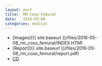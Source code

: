 ```yaml
---
layout: post
title:  RM Coxo Femural
date:   2016-05-08
categories: medical
---
```


* [Images]({{ site.baseurl }}/files/2016-05-08_rm_coxo_femural/INDEX.HTM)
* [Report]({{ site.baseurl }}/files/2016-05-08_rm_coxo_femural/report.pdf)
* [CD](https://docs.google.com/uc?id=0B4MwBWDwfaPEWEVuV3lWZTJpNGs&export=download)
